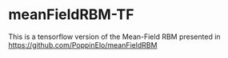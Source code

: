 # meanFieldRBM-TF
This is a tensorflow version of the Mean-Field RBM presented in https://github.com/PoppinElo/meanFieldRBM
